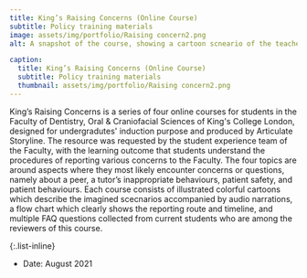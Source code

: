 ```yaml
---
title: King’s Raising Concerns (Online Course)
subtitle: Policy training materials
image: assets/img/portfolio/Raising concern2.png
alt: A snapshot of the course, showing a cartoon scneario of the teacher reassuring a student who have concerns.

caption:
  title: King’s Raising Concerns (Online Course)
  subtitle: Policy training materials
  thumbnail: assets/img/portfolio/Raising concern2.png
---
```

King’s Raising Concerns is a series of four online courses for students in the Faculty of Dentistry, Oral & Craniofacial Sciences of King's College London, designed for undergradutes' induction purpose and produced by Articulate Storyline. The resource was requested by the student experience team of the Faculty, with the learning outcome that students understand the procedures of reporting various concerns to the Faculty. The four topics are around aspects where they most likely encounter concerns or questions, namely about a peer, a tutor’s inappropriate behaviours, patient safety, and patient behaviours. Each course consists of illustrated colorful cartoons which describe the imagined scecnarios accompanied by audio narrations, a flow chart which clearly shows the reporting route and timeline, and multiple FAQ questions collected from current students who are among the reviewers of this course.

{:.list-inline}
- Date: August 2021
